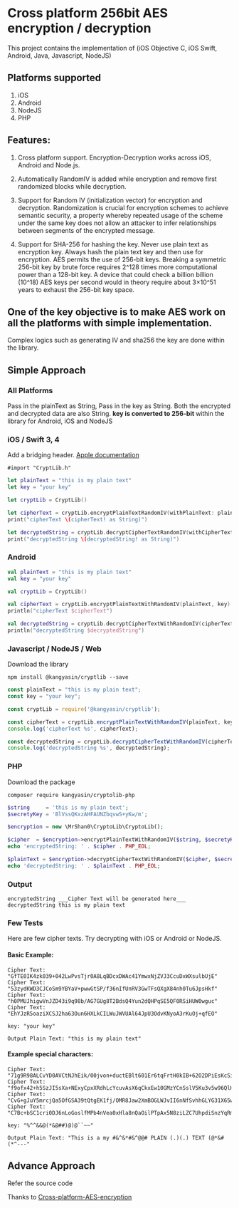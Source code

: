 # Cross platform 256bit AES encryption / decryption

This project contains the implementation of (iOS Objective C, iOS Swift, Android, Java, Javascript, NodeJS)

## Platforms supported 

1. iOS
2. Android
3. NodeJS
4. PHP

## Features:

1. Cross platform support. Encryption-Decryption works across iOS, Android and Node.js. 

2. Automatically RandomIV is added while encryption and remove first randomized blocks while decryption.

3. Support for Random IV (initialization vector) for encryption and decryption. Randomization is crucial for encryption schemes to achieve semantic security, a property whereby repeated usage of the scheme under the same key does not allow an attacker to infer relationships between segments of the encrypted message.

4.  Support for SHA-256 for hashing the key. Never use plain text as encryption key. Always hash the plain text key and then use for encryption. AES permits the use of 256-bit keys. Breaking a symmetric 256-bit key by brute force requires 2^128 times more computational power than a 128-bit key. A device that could check a billion billion (10^18) AES keys per second would in theory require about 3×10^51 years to exhaust the 256-bit key space.

## One of the key objective is to make AES work on all the platforms with simple implementation. 
Complex logics such as generating IV and sha256 the key are done within the library. 

## Simple Approach
### All Platforms
Pass in the plainText as String, Pass in the key as String. Both the encrypted and decrypted data are also String. <b> key is converted to 256-bit </b>within the library for Android, iOS and NodeJS

### iOS / Swift 3, 4
Add a bridging header. [Apple documentation](https://developer.apple.com/library/content/documentation/Swift/Conceptual/BuildingCocoaApps/MixandMatch.html)
```objc
#import "CryptLib.h"
```
```swift
let plainText = "this is my plain text"
let key = "your key"

let cryptLib = CryptLib()

let cipherText = cryptLib.encryptPlainTextRandomIV(withPlainText: plainText, key: key)
print("cipherText \(cipherText! as String)")

let decryptedString = cryptLib.decryptCipherTextRandomIV(withCipherText: cipherText, key: key)
print("decryptedString \(decryptedString! as String)")
```


### Android
```kotlin
val plainText = "this is my plain text"
val key = "your key"

val cryptLib = CryptLib()

val cipherText = cryptLib.encryptPlainTextWithRandomIV(plainText, key)
println("cipherText $cipherText")

val decryptedString = cryptLib.decryptCipherTextWithRandomIV(cipherText, key)
println("decryptedString $decryptedString")
```

### Javascript / NodeJS / Web
Download the library
```shell
npm install @kangyasin/cryptlib --save
```

```javascript
const plainText = "this is my plain text";
const key = "your key";

const cryptLib = require('@kangyasin/cryptlib');

const cipherText = cryptLib.encryptPlainTextWithRandomIV(plainText, key);
console.log('cipherText %s', cipherText);

const decryptedString = cryptLib.decryptCipherTextWithRandomIV(cipherText, key);
console.log('decryptedString %s', decryptedString);
```

### PHP
Download the package
```shell
composer require kangyasin/cryptolib-php
```

```php
$string     = 'this is my plain text';
$secretyKey = 'BlVssQKxzAHFAUNZbqvwS+yKw/m';

$encryption = new \MrShan0\CryptoLib\CryptoLib();

$cipher  = $encryption->encryptPlainTextWithRandomIV($string, $secretyKey);
echo 'encryptedString: ' . $cipher . PHP_EOL;

$plainText = $encryption->decryptCipherTextWithRandomIV($cipher, $secretyKey);
echo 'decryptedString: ' . $plainText . PHP_EOL;
```

### Output
```
encryptedString ___Cipher Text will be generated here___
decryptedString this is my plain text
```

### Few Tests
Here are few cipher texts. Try decrypting with iOS or Android or NodeJS. 
#### Basic Example:
```
Cipher Text: "GfTE0IK4zk039+042LwPvsTjr0A8LqBDcxDWAc41YmwxNjZVJ3CcuDxWXsulbUjE"
Cipher Text: "53zydKWD3CJCoSm9YBYaV+pwwGtSP/f36nIfUnRV3GwTFsQXgX84nh0Tu6JpsHkf"
Cipher Text: "h0PMUJhigwVnJZD43i9q98b/AG7GUg8T2BdsQ4Yun2dQHPqSE5QF0RSiHUW0wguc"
Cipher Text: "EhYJzR5oaziXCSJ2ha63Oun6HXLkCILWuJWVUAl64JpU3OdvKNyoA3rKuOj+qfEO"

key: "your key"

Output Plain Text: "this is my plain text"
```

#### Example special characters:
```
Cipher Text: "71g9R98ALCvYD0AVCtNJhEik/00jvon+ductEBlt601Er6tqFrtH0kIB+62O2DPiEsKcSilUez2MXsyGzA2Z9KM8h/tiLmM6psaSLaFELXw="
Cipher Text: "f9ofx42+h5SzJI5sXa+NExyCpxXRdhLcYcuvAsX6qCkxEw10GMzYCnSslV5Ku3v5w96QlHVceLn6yBcUBeZHlpbcnKv38ZKCGxTTv95gIN0="
Cipher Text: "CvG+gJuY5mrcjQa5OfGSA39tQtgEK1fj/OMR8Jaw2XmBOGLWJvII6nNfSvhhGLYG31X65wSLTy6Naz/OTrkEA7KOlpM5PYPpjbY06JA7zHg="
Cipher Text: "C7Bc+bSC1cri0DJ6nLoGoslfMPb4nVea0xHla8nQaOilPTpAx5N8ziLZC7UhpdiSnzYqRmh0WiH5u0wJmAn0JEEFqsxhW6z0biFmT6p8x1s="

key: "%^^&&@(*&@##)@)@``~~"

Output Plain Text: "This is a my #&^&*#&^@@# PLAIN (.)(.) TEXT (@*&#(*^---"
```

## Advance Approach
Refer the source code

Thanks to [Cross-platform-AES-encryption](https://github.com/Pakhee/Cross-platform-AES-encryption)
